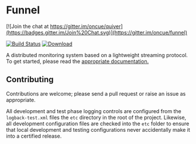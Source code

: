 # Funnel

[![Join the chat at https://gitter.im/oncue/quiver](https://badges.gitter.im/Join%20Chat.svg)](https://gitter.im/oncue/funnel)

[![Build Status](https://travis-ci.org/oncue/funnel.svg)](https://travis-ci.org/oncue/funnel)
[ ![Download](https://api.bintray.com/packages/oncue/releases/funnel/images/download.svg) ](https://bintray.com/oncue/releases/funnel/_latestVersion)

A distributed monitoring system based on a lightweight streaming protocol. To get started, please read the [appropriate documentation.](http://oncue.github.io/funnel/)

## Contributing

Contributions are welcome; please send a pull request or raise an issue as appropriate. 

All development and test phase logging controls are configured from the `logback-test.xml` files the `etc` directory in the root of the project. Likewise, all development configuration files are checked into the `etc` folder to ensure that local development and testing configurations never accidentally make it into a certified release.
